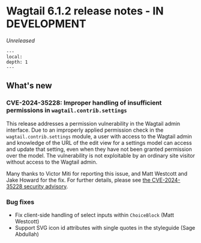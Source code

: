 # Wagtail 6.1.2 release notes - IN DEVELOPMENT

_Unreleased_

```{contents}
---
local:
depth: 1
---
```

## What's new

### CVE-2024-35228: Improper handling of insufficient permissions in `wagtail.contrib.settings`

This release addresses a permission vulnerability in the Wagtail admin interface. Due to an improperly applied permission check in the `wagtail.contrib.settings` module, a user with access to the Wagtail admin and knowledge of the URL of the edit view for a settings model can access and update that setting, even when they have not been granted permission over the model. The vulnerability is not exploitable by an ordinary site visitor without access to the Wagtail admin.

Many thanks to Victor Miti for reporting this issue, and Matt Westcott and Jake Howard for the fix. For further details, please see [the CVE-2024-35228 security advisory](https://github.com/wagtail/wagtail/security/advisories/GHSA-xxfm-vmcf-g33f).

### Bug fixes

 * Fix client-side handling of select inputs within `ChoiceBlock` (Matt Westcott)
 * Support SVG icon id attributes with single quotes in the styleguide (Sage Abdullah)
